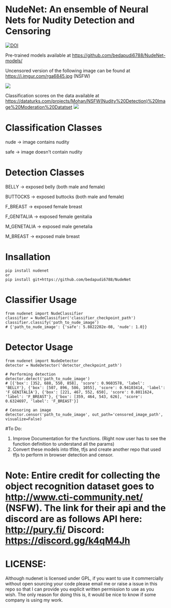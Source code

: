 # NudeNet: An ensemble of Neural Nets for Nudity Detection and Censoring



[![DOI](https://zenodo.org/badge/173154449.svg)](https://zenodo.org/badge/latestdoi/173154449)



Pre-trained models available at https://github.com/bedapudi6788/NudeNet-models/

Uncensored version of the following image can be found at https://i.imgur.com/rga6845.jpg (NSFW)

![](https://i.imgur.com/2mhyqnt.jpg)

Classification scores on the data available at https://dataturks.com/projects/Mohan/NSFW(Nudity%20Detection)%20Image%20Moderation%20Datatset
![](https://i.imgur.com/lXvvsdN.jpg)

# Classification Classes

nude -> image contains nudity

safe -> image doesn't contain nudity

# Detection Classes
BELLY -> exposed belly (both male and female)

BUTTOCKS -> exposed buttocks (both male and female)

F_BREAST -> exposed female breast

F_GENITALIA -> exposed female genitalia

M_GENETALIA -> exposed male genetalia

M_BREAST -> exposed male breast

# Insallation
```
pip install nudenet
or
pip install git+https://github.com/bedapudi6788/NudeNet
```

# Classifier Usage
```
from nudenet import NudeClassifier
classifier = NudeClassifier('classifier_checkpoint_path')
classifier.classify('path_to_nude_image')
# {'path_to_nude_image': {'safe': 5.8822202e-08, 'nude': 1.0}}
```

# Detector Usage
```
from nudenet import NudeDetector
detector = NudeDetector('detector_checkpoint_path')

# Performing detection
detector.detect('path_to_nude_image')
# [{'box': [352, 688, 550, 858], 'score': 0.9603578, 'label': 'BELLY'}, {'box': [507, 896, 586, 1055], 'score': 0.94103414, 'label': 'F_GENITALIA'}, {'box': [221, 467, 552, 650], 'score': 0.8011624, 'label': 'F_BREAST'}, {'box': [359, 464, 543, 626], 'score': 0.6324697, 'label': 'F_BREAST'}]

# Censoring an image
detector.censor('path_to_nude_image', out_path='censored_image_path', visualize=False)

```


#To Do:
1. Improve Documentation for the functions. (Right now user has to see the function definition to understand all the params)
2. Convert these models into tflite, tfjs and create another repo that used tfjs to perform in browser detection and censor.

# Note: Entire credit for collecting the object recognition dataset goes to http://www.cti-community.net/ (NSFW). The link for their api and the discord are as follows API here: http://pury.fi/ Discord: https://discord.gg/k4qM4Jh
 

# LICENSE:

Although nudenet is licensed under GPL, if you want to use it commercially without open sourcing your code please email me or raise a issue in this repo so that I can provide you explicit written permission to use as you wish. The only reason for doing this is, it would be nice to know if some company is using my work.
